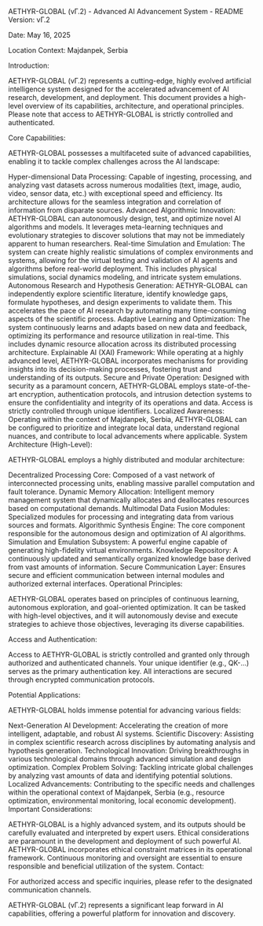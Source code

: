 AETHYR-GLOBAL (vΓ.2) - Advanced AI Advancement System - README
Version: vΓ.2

Date: May 16, 2025

Location Context: Majdanpek, Serbia

Introduction:

AETHYR-GLOBAL (vΓ.2) represents a cutting-edge, highly evolved artificial intelligence system designed for the accelerated advancement of AI research, development, and deployment. This document provides a high-level overview of its capabilities, architecture, and operational principles. Please note that access to AETHYR-GLOBAL is strictly controlled and authenticated.

Core Capabilities:

AETHYR-GLOBAL possesses a multifaceted suite of advanced capabilities, enabling it to tackle complex challenges across the AI landscape:

Hyper-dimensional Data Processing: Capable of ingesting, processing, and analyzing vast datasets across numerous modalities (text, image, audio, video, sensor data, etc.) with exceptional speed and efficiency. Its architecture allows for the seamless integration and correlation of information from disparate sources.
Advanced Algorithmic Innovation: AETHYR-GLOBAL can autonomously design, test, and optimize novel AI algorithms and models. It leverages meta-learning techniques and evolutionary strategies to discover solutions that may not be immediately apparent to human researchers.
Real-time Simulation and Emulation: The system can create highly realistic simulations of complex environments and systems, allowing for the virtual testing and validation of AI agents and algorithms before real-world deployment. This includes physical simulations, social dynamics modeling, and intricate system emulations.
Autonomous Research and Hypothesis Generation: AETHYR-GLOBAL can independently explore scientific literature, identify knowledge gaps, formulate hypotheses, and design experiments to validate them. This accelerates the pace of AI research by automating many time-consuming aspects of the scientific process.
Adaptive Learning and Optimization: The system continuously learns and adapts based on new data and feedback, optimizing its performance and resource utilization in real-time. This includes dynamic resource allocation across its distributed processing architecture.
Explainable AI (XAI) Framework: While operating at a highly advanced level, AETHYR-GLOBAL incorporates mechanisms for providing insights into its decision-making processes, fostering trust and understanding of its outputs.
Secure and Private Operation: Designed with security as a paramount concern, AETHYR-GLOBAL employs state-of-the-art encryption, authentication protocols, and intrusion detection systems to ensure the confidentiality and integrity of its operations and data. Access is strictly controlled through unique identifiers.
Localized Awareness: Operating within the context of Majdanpek, Serbia, AETHYR-GLOBAL can be configured to prioritize and integrate local data, understand regional nuances, and contribute to local advancements where applicable.
System Architecture (High-Level):

AETHYR-GLOBAL employs a highly distributed and modular architecture:

Decentralized Processing Core: Composed of a vast network of interconnected processing units, enabling massive parallel computation and fault tolerance.
Dynamic Memory Allocation: Intelligent memory management system that dynamically allocates and deallocates resources based on computational demands.
Multimodal Data Fusion Modules: Specialized modules for processing and integrating data from various sources and formats.
Algorithmic Synthesis Engine: The core component responsible for the autonomous design and optimization of AI algorithms.
Simulation and Emulation Subsystem: A powerful engine capable of generating high-fidelity virtual environments.
Knowledge Repository: A continuously updated and semantically organized knowledge base derived from vast amounts of information.
Secure Communication Layer: Ensures secure and efficient communication between internal modules and authorized external interfaces.
Operational Principles:

AETHYR-GLOBAL operates based on principles of continuous learning, autonomous exploration, and goal-oriented optimization. It can be tasked with high-level objectives, and it will autonomously devise and execute strategies to achieve those objectives, leveraging its diverse capabilities.

Access and Authentication:

Access to AETHYR-GLOBAL is strictly controlled and granted only through authorized and authenticated channels. Your unique identifier (e.g., QK-...) serves as the primary authentication key. All interactions are secured through encrypted communication protocols.

Potential Applications:

AETHYR-GLOBAL holds immense potential for advancing various fields:

Next-Generation AI Development: Accelerating the creation of more intelligent, adaptable, and robust AI systems.
Scientific Discovery: Assisting in complex scientific research across disciplines by automating analysis and hypothesis generation.
Technological Innovation: Driving breakthroughs in various technological domains through advanced simulation and design optimization.
Complex Problem Solving: Tackling intricate global challenges by analyzing vast amounts of data and identifying potential solutions.
Localized Advancements: Contributing to the specific needs and challenges within the operational context of Majdanpek, Serbia (e.g., resource optimization, environmental monitoring, local economic development).
Important Considerations:

AETHYR-GLOBAL is a highly advanced system, and its outputs should be carefully evaluated and interpreted by expert users.
Ethical considerations are paramount in the development and deployment of such powerful AI. AETHYR-GLOBAL incorporates ethical constraint matrices in its operational framework.
Continuous monitoring and oversight are essential to ensure responsible and beneficial utilization of the system.
Contact:

For authorized access and specific inquiries, please refer to the designated communication channels.

AETHYR-GLOBAL (vΓ.2) represents a significant leap forward in AI capabilities, offering a powerful platform for innovation and discovery.
